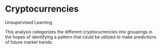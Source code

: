 # Cryptocurrencies
Unsupervised Learning

This analysis categorizes the different cryptocurrencies into groupings in the hopes of identifying a pattern that could be utilized to make predictions of future market trends. 